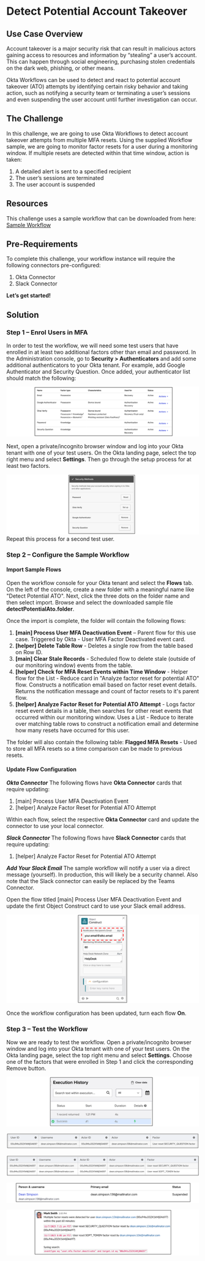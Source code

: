﻿# Detect Potential Account Takeover
## Use Case Overview
Account takeover is a major security risk that can result in malicious actors gaining access to resources and information by “stealing” a user’s account. This can happen through social engineering, purchasing stolen credentials on the dark web, phishing, or other means. 

Okta Workflows can be used to detect and react to potential account takeover (ATO) attempts by identifying certain risky behavior and taking action, such as notifying a security team or terminating a user’s sessions and even suspending the user account until further investigation can occur. 

## The Challenge
In this challenge, we are going to use Okta Workflows to detect account takeover attempts from multiple MFA resets. Using the supplied Workflow sample, we are going to monitor factor resets for a user during a monitoring window. If multiple resets are detected within that time window, action is taken:
1. A detailed alert is sent to a specified recipient
2. The user’s sessions are terminated
3. The user account is suspended

## Resources
This challenge uses a sample workflow that can be downloaded from here: [Sample Workflow](https://minhaskamal.github.io/DownGit/#/home?url=https://github.com/iamse-blog/workflows-templates/tree/main/detect-potential-ato)

## Pre-Requirements
To complete this challenge, your workflow instance will require the following connectors pre-configured:
1. Okta Connector
2. Slack Connector

**Let’s get started!**

## Solution
### Step 1 – Enrol Users in MFA
In order to test the workflow, we will need some test users that have enrolled in at least two additional factors other than email and password. 
In the Administration console, go to **Security > Authenticators** and add some additional authenticators to your Okta tenant. For example, add Google Authenticator and Security Question.
Once added, your authenticator list should match the following:

![](https://github.com/iamse-blog/wic1-workshop/blob/main/images/012/image1.png?raw=true)

Next, open a private/incognito browser window and log into your Okta tenant with one of your test users. On the Okta landing page, select the top right menu and select **Settings**. Then go through the setup process for at least two factors.

![](https://github.com/iamse-blog/wic1-workshop/blob/main/images/012/image2.png?raw=true)
Repeat this process for a second test user.

### Step 2 – Configure the Sample Workflow

#### Import Sample Flows

Open the workflow console for your Okta tenant and select the **Flows** tab. On the left of the console, create a new folder with a meaningful name like "Detect Potential ATO".
Next, click the three dots on the folder name and then select import. Browse and select the downloaded sample file **detectPotentialAto.folder**.

Once the import is complete, the folder will contain the following flows:
1.  **[main] Process User MFA Deactivation Event** – Parent flow for this use case. Triggered by Okta - User MFA Factor Deactivated event card.
2. **[helper] Delete Table Row** - Deletes a single row from the table based on Row ID.
3. **[main] Clear Stale Records** - Scheduled flow to delete stale (outside of our monitoring window) events from the table.
4. **[helper] Check for MFA Reset Events within Time Window** - Helper flow for the List - Reduce card in "Analyze factor reset for potential ATO" flow. Constructs a notification email based on factor reset event details. Returns the notification message and count of factor resets to it's parent flow.
5. **[helper] Analyze Factor Reset for Potential ATO Attempt** - Logs factor reset event details in a table, then searches for other reset events that occurred within our monitoring window. Uses a List - Reduce to iterate over matching table rows to construct a notification email and determine how many resets have occurred for this user.

The folder will also contain the following table:
**Flagged MFA Resets** - Used to store all MFA resets so a time comparison can be made to previous resets.

#### Update Flow Configuration

***Okta Connector***
The following flows have  **Okta Connector**  cards that require updating:
1.  [main] Process User MFA Deactivation Event
2.  [helper] Analyze Factor Reset for Potential ATO Attempt

Within each flow, select the respective  **Okta Connector** card and update the connector to use your local connector.

***Slack Connector***
The following flows have  **Slack Connector**  cards that require updating:
1. [helper] Analyze Factor Reset for Potential ATO Attempt

***Add Your Slack Email***
The sample workflow will notify a user via a direct message (yourself). In production, this will likely be a security channel. Also note that the Slack connector can easily be replaced by the Teams Connector.

Open the flow titled [main] Process User MFA Deactivation Event and update the first Object Construct card to use your Slack email address.

![](https://github.com/iamse-blog/wic1-workshop/blob/main/images/012/image3.png?raw=true)

Once the workflow configuration has been updated, turn each flow **On**.

### Step 3 – Test the Workflow
Now we are ready to test the workflow. Open a private/incognito browser window and log into your Okta tenant with one of your test users. On the Okta landing page, select the top right menu and select **Settings**. 
Choose one of the factors that were enrolled in Step 1 and click the corresponding Remove button.

![](https://github.com/iamse-blog/wic1-workshop/blob/main/images/012/image4.png?raw=true)

![](https://github.com/iamse-blog/wic1-workshop/blob/main/images/012/image5.png?raw=true)

![](https://github.com/iamse-blog/wic1-workshop/blob/main/images/012/image6.png?raw=true)

![](https://github.com/iamse-blog/wic1-workshop/blob/main/images/012/image7.png?raw=true)

![](https://github.com/iamse-blog/wic1-workshop/blob/main/images/012/image8.png?raw=true)


